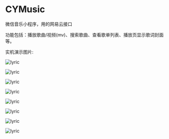 # CYMusic
微信音乐小程序，用的网易云接口

功能包括：播放歌曲/视频(mv)、搜索歌曲、查看歌单列表、播放页显示歌词封面等。

实机演示图片:

![lyric](https://conyu.co/img/cymusic/home.png)

![lyric](https://conyu.co/img/cymusic/lyric.png)

![lyric](https://conyu.co/img/cymusic/musicPlayer.png)

![lyric](https://conyu.co/img/cymusic/mvDetail.png)

![lyric](https://conyu.co/img/cymusic/mvList.png)

![lyric](https://conyu.co/img/cymusic/playlistDetail.png)

![lyric](https://conyu.co/img/cymusic/search.png)

![lyric](https://conyu.co/img/cymusic/searchResult.png)

